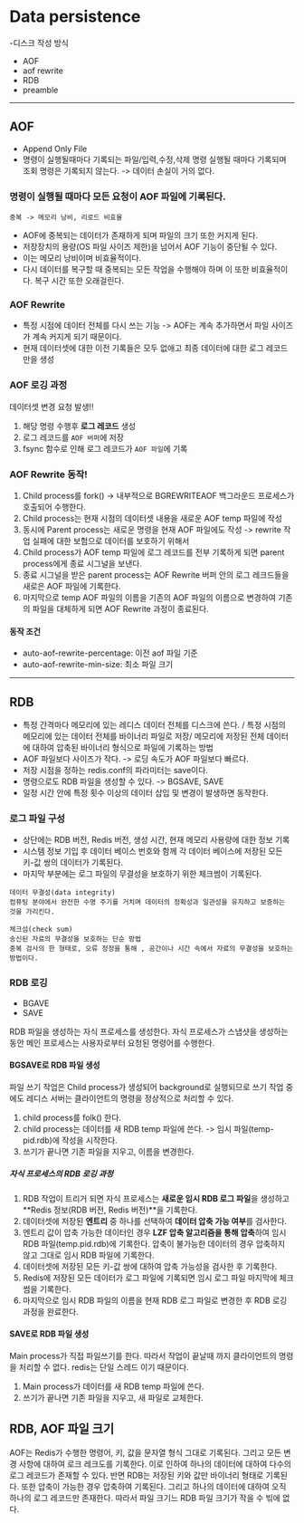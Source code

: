 # Data persistence
-디스크 작성 방식

* AOF
* aof rewrite
* RDB
* preamble

---

## AOF

* Append Only File
* 명령이 실행될때마다 기록되는 파일/입력,수정,삭제 명령 실행될 때마다 기록되며 조회 명령은 기록되지 않는다.  -> 데이터 손실이 거의 없다.

### 명령이 실행될 때마다 모든 요청이 AOF 파일에 기록된다.

~~~
중복 -> 메모리 낭비, 리로드 비효율
~~~

* AOF에 중복되는 데이터가 존재하게 되며 파일의 크기 또한 커지게 된다. 
* 저장장치의 용량(OS 파일 사이즈 제한)을 넘어서 AOF 기능이 중단될 수 있다. 
* 이는 메모리 낭비이며 비효율적이다.
* 다시 데이터를 복구할 때 중복되는 모든 작업을 수행해야 하며 이 또한 비효율적이다. 복구 시간 또한 오래걸린다.

### AOF Rewrite

* 특정 시점에 데이터 전체를 다시 쓰는 기능 -> AOF는 계속 추가하면서 파일 사이즈가 계속 커지게 되기 때문이다. 
* 현재 데이터셋에 대한 이전 기록들은 모두 없애고 최종 데이터에 대한 로그 레코드만을 생성

### AOF 로깅 과정

데이터셋 변경 요청 발생!!

1. 해당 명령 수행후 **로그 레코드** 생성
2. 로그 레코드를 `AOF 버퍼`에 저장
3. fsync 함수로 인해 로그 레코드가 `AOF 파일`에 기록

### AOF Rewrite 동작!

1. Child process를 fork() -> 내부적으로 BGREWRITEAOF 백그라운드 프로세스가 호출되어 수행한다. 
2. Child process는 현재 시점의 데이터셋 내용을 새로운 AOF temp 파일에 작성
3. 동시에 Parent process는 새로운 명령을 현재 AOF 파일에도 작성 -> rewrite 작업 실패에 대한 보험으로 데이터를 보호하기 위해서
4. Child process가 AOF temp 파일에 로그 레코드를 전부 기록하게 되면 parent process에게 종료 시그널을 보낸다. 
5. 종료 시그널을 받은 parent process는 AOF Rewrite 버퍼 안의 로그 레크드들을 새로은 AOF 파일에 기록한다. 
6. 마지막으로 temp AOF 파일의 이름을 기존의 AOF 파일의 이름으로 변경하여 기존의 파일을 대체하게 되면 AOF Rewrite 과정이 종료된다. 

#### 동작 조건
* auto-aof-rewrite-percentage: 이전 aof 파일 기준
* auto-aof-rewrite-min-size: 최소 파일 크기

---

## RDB

* 특정 간격마다 메모리에 있는 레디스 데이터 전체를 디스크에 쓴다. / 특정 시점의 메모리에 있는 데이터 전체를 바이너리 파일로 저장/ 메모리에 저장된 전체 데이터에 대하여 압축된 바이너리 형식으로 파일에 기록하는 방법
* AOF 파일보다 사이즈가 작다. -> 로딩 속도가 AOF 파일보다 빠르다. 
* 저장 시점을 정하는 redis.conf의 파라미터는 save이다. 
* 명령으로도 RDB 파일을 생성할 수 있다. -> BGSAVE, SAVE
* 일정 시간 안에 특정 횟수 이상의 데이터 삽입 및 변경이 발생하면 동작한다. 

### 로그 파일 구성

* 상단에는 RDB 버전, Redis 버전, 생성 시간, 현재 메모리 사용량에 대한 정보 기록
* 시스템 정보 기입 후 데이터 베이스 번호와 함께 각 데이터 베이스에 저장된 모든 키-값 쌍의 데이터가 기록된다. 
* 마지막 부분에는 로그 파일의 무결성을 보호하기 위한 체크썸이 기록된다. 

~~~
데이터 무결성(data integrity)
컴퓨팅 분야에서 완전한 수명 주기를 거치며 데이터의 정확성과 일관성을 유지하고 보증하는 것을 가리킨다. 

체크섬(check sum)
송신된 자료의 무결성을 보호하는 단순 방법
중복 검사의 한 형태로, 오류 정정을 통해 , 공간이나 시간 속에서 자료의 무결성을 보호하는 방법이다.
~~~

### RDB 로깅

* BGAVE
* SAVE

RDB 파일을 생성하는 자식 프로세스를 생성한다.
자식 프로세스가 스냅샷을 생성하는 동안 메인 프로세스는 사용자로부터 요청된 명령어를 수행한다. 

#### BGSAVE로 RDB 파일 생성

파일 쓰기 작업은 Child process가 생성되어 background로 실행되므로 쓰기 작업 중에도 레디스 서버는 클라이언트의 명령을 정상적으로 처리할 수 있다. 

1. child process를 folk() 한다.
2. child process는 데이터를 새 RDB temp 파일에 쓴다. -> 임시 파일(temp-pid.rdb)에 작성을 시작한다. 
3. 쓰기가 끝나면 기존 파일을 지우고, 이름을 변경한다.

##### 자식 프로세스의 RDB 로깅 과정

1. RDB 작업이 트리거 되면 자식 프로세스는 **새로운 임시 RDB 로그 파일**을 생성하고 **Redis 정보(RDB 버전, Redis 버전)**을 기록한다. 
2. 데이터셋에 저장된 **엔트리** 중 하나를 선택하여 **데이터 압축 가능 여부**를 검사한다. 
3. 엔트리 값이 압축 가능한 데이터인 경우 **LZF 압축 알고리즘을 통해 압축**하여 임시 RDB 파일(temp.pid.rdb)에 기록한다. 압축이 불가능한 데이터의 경우 압축하지 않고 그대로 임시 RDB 파일에 기록한다. 
4. 데이터셋에 저장된 모든 키-값 쌍에 대하여 압축 가능성을 검사한 후 기록한다. 
5. Redis에 저장된 모든 데이터가 로그 파일에 기록되면 임시 로그 파일 마지막에 체크썸을 기록한다. 
6. 마지막으로 임시 RDB 파일의 이름을 현재 RDB 로그 파일로 변경한 후 RDB 로깅 과정을 완료한다. 


#### SAVE로 RDB 파일 생성

Main process가 직접 파일쓰기를 한다. 따라서 작업이 끝날때 까지 클라이언트의 명령을 처리할 수 없다. redis는 단일 스레드 이기 때문이다.

1. Main process가 데이터를 새 RDB temp 파일에 쓴다.
2. 쓰기가 끝나면 기존 파일을 지우고, 새 파일로 교체한다.

## RDB, AOF 파일 크기 
AOF는 Redis가 수행한 명령어, 키, 값을 문자열 형식 그대로 기록된다. 그리고 모든 변경 사항에 대하여 로크 레크도를 기록한다. 이로 인하여 하나의 데이터에 대하여 다수의 로그 레코드가 존재할 수 있다. 
반면 RDB는 저장된 키와 값만 바이너리 형태로 기록된다. 또한 압축이 가능한 경우 압축하여 기록된다. 그리고 하나의 데이터에 대하여 오직 하나의 로그 레코드만 존재한다. 따라서 파일 크기느 RDB 파일 크기가 작을 수 빆에 없다.

